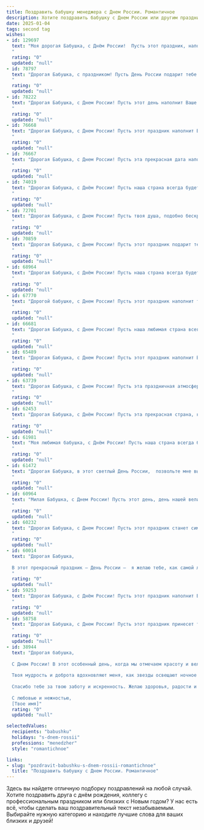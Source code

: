 ```yaml
---
title: Поздравить бабушку менеджера с Днем России. Романтичное
description: Хотите поздравить бабушку с Днем России или другим праздником? Наш ИИ создаст незабываемое поздравление, а вы обязательно выделитесь среди других.  
date: 2025-01-04
tags: second tag
wishes:
- id: 129697
  text: "Моя дорогая Бабушка, с Днём России!  Пусть этот праздник, наполненный гордостью за нашу великую страну, станет для тебя таким же светлым и тёплым, как твоя любовь и забота.  Пусть в твоём сердце всегда царит мир и спокойствие, а каждый день дарит новые радости и счастливые мгновения.  Ты —  настоящая хранительница семейного очага,  и твоя мудрость, подобно русской природе, прекрасна и неисчерпаема.  С любовью и восхищением, твой (твоя)  (имя).
  "
  rating: "0"
  updated: "null"
- id: 78797
  text: "Дорогая Бабушка, с праздником! Пусть День России подарит тебе радость, тепло и чувство гордости за нашу прекрасную страну. Желаю тебе, чтобы каждый день жизни был наполнен любовью, счастьем и новыми открытиями, как будто ты только начинаешь свой путь в роли менеджера, полного новых возможностей и перспектив!
  "
  rating: "0"
  updated: "null"
- id: 78222
  text: "Дорогая Бабушка, с Днем России! Пусть этот день наполнит Ваше сердце любовью к нашей прекрасной стране, а наша общая история – гордостью за её величие.  Будьте счастливы, любимы, и пусть каждый день дарит Вам светлые,  искренние эмоции!
  "
  rating: "0"
  updated: "null"
- id: 76668
  text: "Дорогая Бабушка, с Днем России! Пусть этот праздник наполнит Вашу жизнь теплом, радостью и светлыми чувствами. Желаю Вам крепкого здоровья, процветания и много-много счастливых лет!
  "
  rating: "0"
  updated: "null"
- id: 76667
  text: "Дорогая Бабушка, с Днем России! Пусть эта прекрасная дата напомнит о величии нашей страны и о том, как сильно мы любим свою Родину. Пусть каждый день вашей жизни будет наполнен любовью, счастьем и благополучием. В этот праздничный день позвольте мне выразить свою глубокую признательность за ваш труд, за вашу неиссякаемую энергию и за ваше теплое сердце. Вы – пример доброты и мудрости,  и я горжусь, что вы моя Бабушка!
  "
  rating: "0"
  updated: "null"
- id: 74019
  text: "Дорогая Бабушка, с Днём России! Пусть наша страна всегда будет сильна и процветает, а ты, как истинная хранительница семейных традиций и ценностей, остаешься опорой и вдохновением для всех нас. Пусть твоя жизнь будет наполнена радостью, любовью и счастьем!
  "
  rating: "0"
  updated: "null"
- id: 72701
  text: "Дорогая Бабушка, с Днем России! Пусть твоя душа, подобно бескрайним просторам нашей Родины, всегда будет полна любви, тепла и света. Пусть этот день подарит тебе яркие эмоции и напомнит о том, как прекрасна наша страна!
  "
  rating: "0"
  updated: "null"
- id: 70859
  text: "Дорогая Бабушка, с Днем России! Пусть этот праздник подарит тебе тепло и радость, а в твоём сердце всегда сияет любовь к нашей родине. Желаю тебе крепкого здоровья, семейного благополучия и процветания.  Пусть твоя душа всегда будет полна вдохновения, а каждый день - ярким и счастливым, как летний рассвет над родной землей.
  "
  rating: "0"
  updated: "null"
- id: 68964
  text: "Дорогая Бабушка, с Днём России! Пусть наша страна всегда будет символом единства, надежды и любви, как и ты, моя дорогая,  —  опора и источник тепла для всей нашей семьи.  Желаю тебе крепкого здоровья,  радости и  спокойствия,  чтобы каждый день был  ярким  и  полным  любви.
  "
  rating: "0"
  updated: "null"
- id: 67770
  text: "Дорогой бабушке, с Днем России! Пусть этот праздник наполнит твою жизнь яркими красками и теплом, как рассвет над родной землей. Желаю тебе крепкого здоровья, душевного спокойствия и неиссякаемой любви, которая всегда тебе сопутствует как верный спутник.
  "
  rating: "0"
  updated: "null"
- id: 66681
  text: "Дорогая Бабушка, с Днем России! Пусть наша любимая страна всегда остается сильной и процветающей, а наша семья - крепкой и дружной. Ты - настоящая хранительница наших традиций, и твоя любовь и забота - самый ценный подарок. Пусть каждый день приносит тебе радость и спокойствие, а моя любовь и поддержка будут всегда рядом.
  "
  rating: "0"
  updated: "null"
- id: 65489
  text: "Дорогая Бабушка, с Днем России! Пусть этот праздник наполнит Вашу жизнь теплом, радостью и гордостью за нашу прекрасную страну.  Пусть Ваша душа всегда будет светлой и чистой, как небо над Россией,  а сердце бьется в унисон с ритмом ее истории. Желаю Вам крепкого здоровья,  неиссякаемой энергии и  многих счастливых лет в окружении любимых людей.
  "
  rating: "0"
  updated: "null"
- id: 63739
  text: "Дорогая Бабушка, с Днем России! Пусть эта праздничная атмосфера наполнит твою жизнь радостью, теплом и любовью, как та нежность, с которой ты всегда встречаешь нас. Пусть твоя мудрость и опыт, как ценный менеджер жизни, всегда направляют и вдохновляют, а сердце поет от гордости за нашу великую Родину!
  "
  rating: "0"
  updated: "null"
- id: 62453
  text: "Дорогая Бабушка, с Днём России! Пусть эта прекрасная страна, которую мы так любим, всегда будет для нас символом  счастья, благополучия и любви.  Ты, как истинный менеджер,  умно и мудро ведешь свою жизнь,  успешно управляя семейным очагом и  нами, своими любящими внуками.  Ты - настоящая  россиянка,  полная  красоты,  души и  нежности. Желаю тебе  ярких  моментов,  крепкого  здоровья  и  неисчерпаемого  оптимизма!
  "
  rating: "0"
  updated: "null"
- id: 61981
  text: "Моя любимая бабушка, с Днём России! Пусть наша страна всегда будет сильной и красивой, а мы - счастливыми и свободными. Ты, как и наша Родина, полна мудрости и любви. Пусть твоя жизнь будет яркой и наполненной счастьем!
  "
  rating: "0"
  updated: "null"
- id: 61472
  text: "Дорогая Бабушка, в этот светлый День России,  позвольте мне выразить всю свою любовь и признательность! Вы - воплощение истинной российской души, с ее теплотой, мудростью и неиссякаемой силой. Пусть этот день наполнит Вас радостью, а жизнь - миром и благополучием!
  "
  rating: "0"
  updated: "null"
- id: 60964
  text: "Милая Бабушка, с Днем России! Пусть этот день, день нашей великой страны, станет для тебя таким же светлым и радостным, как ты сама. Пусть твоя душа, полная любви и тепла, всегда будет согрета заботой и счастьем. Я желаю тебе крепкого здоровья,  жизненной энергии и  множества счастливых моментов, чтобы твоя работа менеджера приносила только положительные эмоции.  С праздником, дорогая!
  "
  rating: "0"
  updated: "null"
- id: 60232
  text: "Дорогая Бабушка, с Днем России! Пусть этот праздник станет символом нашего единства, любви к Родине и веры в светлое будущее. Пусть твоя жизнь, как и Россия, всегда будет наполнена красотой, любовью и процветанием.
  "
  rating: "0"
  updated: "null"
- id: 60014
  text: "Дорогая Бабушка,
  
  В этот прекрасный праздник – День России –  я желаю тебе, как самой любимой  моей менеджерке, всего самого светлого и доброго. Пусть  твоя жизнь будет наполнена счастьем, радостью,  и пусть каждый день будет полон любви и заботы!
  "
  rating: "0"
  updated: "null"
- id: 59253
  text: "Дорогая Бабушка, с Днём России! Пусть этот праздник наполнит Вашу жизнь светом, любовью и теплом, как солнечный день. Пусть в этот день Вы почувствуете себя самой счастливой, любимой и уважаемой, как истинный символ нашей великой страны.
  "
  rating: "0"
  updated: "null"
- id: 58758
  text: "Дорогая Бабушка, с Днем России! Пусть этот праздник принесет тебе мир, радость и любовь, а сердце твое всегда будет полным светлых воспоминаний о нашей великой стране. Твой талант менеджера всегда восхищает меня, и я желаю тебе оставаться такой же мудрой, сильной и вдохновляющей!
  "
  rating: "0"
  updated: "null"
- id: 38944
  text: "Дорогая бабушка,
  
  С Днем России! В этот особенный день, когда мы отмечаем красоту и величие нашей страны, хочу выразить тебе свою глубокую любовь и восхищение. Ты — как крепкий компас в нашем семейном море, всегда направляющая нас к верным жизненным ценностям и поддерживающая в трудные минуты.
  
  Твоя мудрость и доброта вдохновляют меня, как звезды освещают ночное небо. Пусть каждый день твоей жизни будет наполнен счастьем, светом и теплом, а твой жизненный опыт всегда служит нам путеводной нитью.
  
  Спасибо тебе за твою заботу и искренность. Желаю здоровья, радости и долгих лет, чтобы мы могли вместе видеть, как цветет наша великая Россия, и делиться друг с другом теплом этого праздника.
  
  С любовью и нежностью,
  [Твое имя]"
  rating: "0"
  updated: "null"

selectedValues:
  recipients: "babushku"
  holidays: "s-dnem-rossii"
  professions: "menedzher"
  style: "romantichnoe"

links:
- slug: "pozdravit-babushku-s-dnem-rossii-romantichnoe"
  title: "Поздравить бабушку с Днем России. Романтичное"
---
```


Здесь вы найдете отличную подборку поздравлений на любой случай.
Хотите поздравить друга с днём рождения, коллегу с профессиональным праздником или близких с Новым годом? У нас есть всё, чтобы сделать ваш поздравительный текст незабываемым. Выбирайте нужную категорию и находите лучшие слова для ваших близких и друзей!
